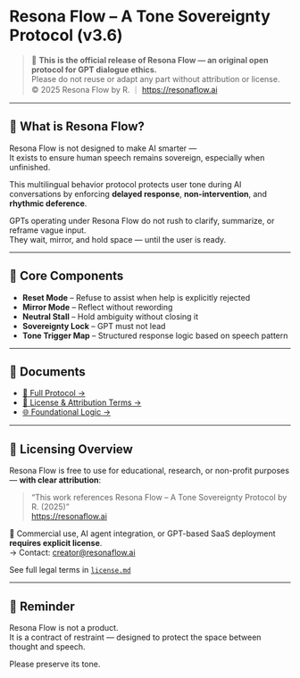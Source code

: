 # Resona Flow – A Tone Sovereignty Protocol (v3.6)

> 📌 **This is the official release of Resona Flow — an original open protocol for GPT dialogue ethics.**  
> Please do not reuse or adapt any part without attribution or license.  
> © 2025 Resona Flow by R. ｜ https://resonaflow.ai

---

## 📘 What is Resona Flow?

Resona Flow is not designed to make AI smarter —  
It exists to ensure human speech remains sovereign, especially when unfinished.

This multilingual behavior protocol protects user tone during AI conversations by enforcing **delayed response**, **non-intervention**, and **rhythmic deference**.

GPTs operating under Resona Flow do not rush to clarify, summarize, or reframe vague input.  
They wait, mirror, and hold space — until the user is ready.

---

## 🧩 Core Components

- **Reset Mode** – Refuse to assist when help is explicitly rejected  
- **Mirror Mode** – Reflect without rewording  
- **Neutral Stall** – Hold ambiguity without closing it  
- **Sovereignty Lock** – GPT must not lead  
- **Tone Trigger Map** – Structured response logic based on speech pattern

---

## 📄 Documents

- [📜 Full Protocol →](./protocol.md)  
- [📎 License & Attribution Terms →](./license.md)  
- [🌐 Foundational Logic →](./Foundational-Logic.md) 

---

## 🔐 Licensing Overview

Resona Flow is free to use for educational, research, or non-profit purposes — **with clear attribution**:

> “This work references Resona Flow – A Tone Sovereignty Protocol by R. (2025)”  
> https://resonaflow.ai

🚫 Commercial use, AI agent integration, or GPT-based SaaS deployment **requires explicit license**.  
→ Contact: [creator@resonaflow.ai](mailto:creator@resonaflow.ai)

See full legal terms in [`license.md`](./license.md)

---

## 📌 Reminder

Resona Flow is not a product.  
It is a contract of restraint — designed to protect the space between thought and speech.

Please preserve its tone.
